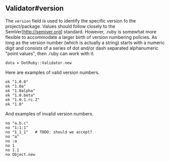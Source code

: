 ## Validator#version

The `version` field is used to identify the specific version fo the project/package.
Values should follow closely to the SemVer[http://semiver.org] standard.
However, .ruby is somewhat more flexible to accommodate a larger birth of version
numbering policies. As long as the version number (which is actually a string)
starts with a numeric digit and consists of a series of dot and/or dash separated
alphanumeric "point values", then .ruby can work with it.

    data = DotRuby::Validator.new

Here are examples of valid version numbers.

    ok "1.0.0"
    ok "1.0a"
    ok "1.0alpha"
    ok "1.0.beta"
    ok "1.0.1.rc.2"
    ok "1.0"

And examples of invalid version numbers.

    no "a.b.c"
    no "1:1:1"
    no "1_1_1"   # TODO: should we accept?
    no "a"
    no :a
    no 1
    no 1.1
    no Object.new

